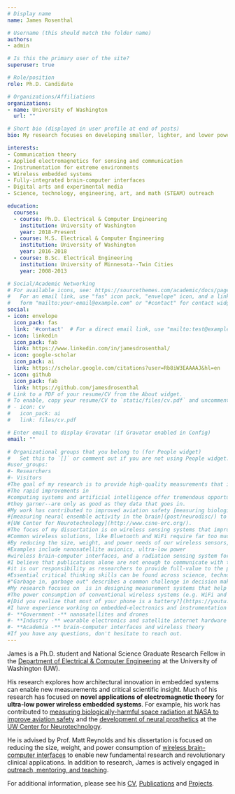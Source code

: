 ```yaml
---
# Display name
name: James Rosenthal

# Username (this should match the folder name)
authors:
- admin

# Is this the primary user of the site?
superuser: true

# Role/position
role: Ph.D. Candidate

# Organizations/Affiliations
organizations:
- name: University of Washington
  url: ""

# Short bio (displayed in user profile at end of posts)
bio: My research focuses on developing smaller, lighter, and lower power sensing systems for exploring extreme environments.

interests:
- Communication theory
- Applied electromagnetics for sensing and communication
- Instrumentation for extreme environments
- Wireless embedded systems
- Fully-integrated brain-computer interfaces
- Digital arts and experimental media
- Science, technology, engineering, art, and math (STEAM) outreach

education:
  courses:
  - course: Ph.D. Electrical & Computer Engineering
    institution: University of Washington
    year: 2018-Present
  - course: M.S. Electrical & Computer Engineering
    institution: University of Washington
    year: 2016-2018
  - course: B.Sc. Electrical Engineering
    institution: University of Minnesota--Twin Cities
    year: 2008-2013

# Social/Academic Networking
# For available icons, see: https://sourcethemes.com/academic/docs/page-builder/#icons
#   For an email link, use "fas" icon pack, "envelope" icon, and a link in the
#   form "mailto:your-email@example.com" or "#contact" for contact widget.
social:
- icon: envelope
  icon_pack: fas
  link: '#contact'  # For a direct email link, use "mailto:test@example.org".
- icon: linkedin
  icon_pack: fab
  link: https://www.linkedin.com/in/jamesdrosenthal/
- icon: google-scholar
  icon_pack: ai
  link: https://scholar.google.com/citations?user=Rb8iW3EAAAAJ&hl=en
- icon: github
  icon_pack: fab
  link: https://github.com/jamesdrosenthal
# Link to a PDF of your resume/CV from the About widget.
# To enable, copy your resume/CV to `static/files/cv.pdf` and uncomment the lines below.
# - icon: cv
#   icon_pack: ai
#   link: files/cv.pdf

# Enter email to display Gravatar (if Gravatar enabled in Config)
email: ""

# Organizational groups that you belong to (for People widget)
#   Set this to `[]` or comment out if you are not using People widget.
#user_groups:
#- Researchers
#- Visitors
#The goal of my research is to provide high-quality measurements that inform high-quality decisions. Rapidly-improving computing systems and artificial intelligence offer tremendous opportunties for understanding large data sets. However, these systems are only as good as they data they are fed. Public trust relies on high-quality results and high-quality data.
#The rapid improvements in 
#computing systems and artificial intelligence offer tremendous opportunities for finding meaning in large, complex data sets. However, the outputs of these systems--and the trust that 
#they garner--are only as good as they data that goes in. 
#My work has contributed to improved aviation safety [measuring biologically harmful radiation from space](post/radx/) to improve aviation safety while working at NASA as well as 
#[measuring neural ensemble activity in the brain](post/neurodisc/) to develop revolutionary treatments at the 
#[UW Center for Neurotechnology](http://www.csne-erc.org/). 
#The focus of my dissertation is on wireless sensing systems that improve our ability to measure and interpret challenging phenomena, like [neural activity](post/neurodisc/). 
#Common wireless solutions, like Bluetooth and WiFi require far too much power ([did you realize that nearly half your phone is a battery?](https://youtu.be/0DtW52b6t30?t=654)). 
#By reducing the size, weight, and power needs of our wireless sensors, we can enable exploration of diverse, extreme environments, from the brain to the solar system.
#Examples include nanosatellite avionics, ultra-low power 
#wireless brain-computer interfaces, and a radiation sensing system for high-altitude balloons. 
#I believe that publications alone are not enough to communicate with the public, especially for tax payer-funded research, therefore
#it is our responsibility as researchers to provide full-value to the public and earn their support through
#Essential critical thinking skills can be found across science, technology, engineering, art, and mathematics (STEAM). I am passionate about engaging with the public through STEAM outreach, mentoring, and teaching.
#"Garbage in, garbage out" describes a common challenge in decision making--conclusions are only as good the data on which they are based.
#My research focuses on  is in designing measurement systems that help us formulate high-quality decisions
#The power consumption of conventional wireless systems (e.g. WiFi and Bluetooth) is too high for devices like neural implants that are severely size and power constrained.
#[Did you realize that most of your phone is a battery?](https://youtu.be/0DtW52b6t30?t=654) 
#I have experience working on embedded-electronics and instrumentation hardware on a breadth of projects and sectors:
#- **Government -** nanosatellites and drones
#- **Industry -** wearable electronics and satellite internet hardware
#- **Academia -** brain-computer interfaces and wireless theory
#If you have any questions, don't hesitate to reach out.
---
```


James is a Ph.D. student and National Science Graduate Research Fellow in the [Department of Electrical & Computer Engineering](https://www.ece.uw.edu/) at the University of Washington (UW).

His research explores how architectural innovation in embedded systems can enable new measurements and critical scientific insight. Much of his research has focused on **novel applications of electromagnetic theory** 
for **ultra-low power wireless embedded systems**. For example, his work has contributed to [measuring biologically-harmful space radiation at NASA to improve aviation safety](post/radx/) and the [development of neural prosthetics](post/neurodisc/) at the 
[UW Center for Neurotechnology](http://www.csne-erc.org/). 

He is advised by Prof. Matt Reynolds and his dissertation is focused on reducing the size, weight, and power consumption of [wireless brain-computer interfaces](post/neurodisc/) to enable 
new fundamental research and revolutionary clinical applications. In addition to research, James is actively engaged in [outreach, mentoring, and teaching](/teaching/).

For additional information, please see his [CV](files/cv.pdf), [Publications](publication) and [Projects](#projects). 